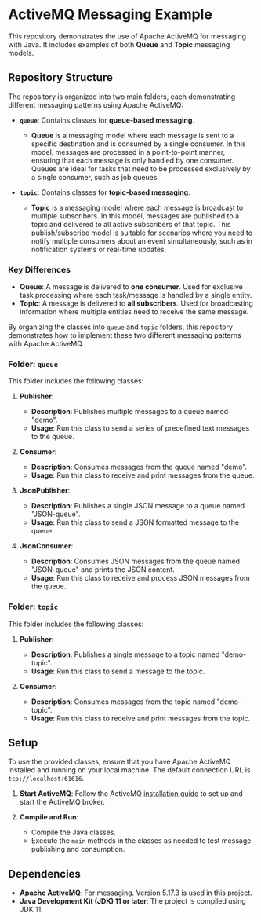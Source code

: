 # ActiveMQ Messaging Example

This repository demonstrates the use of Apache ActiveMQ for messaging with Java. It includes examples of both **Queue** and **Topic** messaging models. 

## Repository Structure

The repository is organized into two main folders, each demonstrating different messaging patterns using Apache ActiveMQ:

- **`queue`**: Contains classes for **queue-based messaging**.
  - **Queue** is a messaging model where each message is sent to a specific destination and is consumed by a single consumer. In this model, messages are processed in a point-to-point manner, ensuring that each message is only handled by one consumer. Queues are ideal for tasks that need to be processed exclusively by a single consumer, such as job queues.

- **`topic`**: Contains classes for **topic-based messaging**.
  - **Topic** is a messaging model where each message is broadcast to multiple subscribers. In this model, messages are published to a topic and delivered to all active subscribers of that topic. This publish/subscribe model is suitable for scenarios where you need to notify multiple consumers about an event simultaneously, such as in notification systems or real-time updates.

### Key Differences

- **Queue**: A message is delivered to **one consumer**. Used for exclusive task processing where each task/message is handled by a single entity.
- **Topic**: A message is delivered to **all subscribers**. Used for broadcasting information where multiple entities need to receive the same message.

By organizing the classes into `queue` and `topic` folders, this repository demonstrates how to implement these two different messaging patterns with Apache ActiveMQ.

### Folder: `queue`

This folder includes the following classes:

1. **Publisher**:
   - **Description**: Publishes multiple messages to a queue named "demo".
   - **Usage**: Run this class to send a series of predefined text messages to the queue.

2. **Consumer**:
   - **Description**: Consumes messages from the queue named "demo".
   - **Usage**: Run this class to receive and print messages from the queue.

3. **JsonPublisher**:
   - **Description**: Publishes a single JSON message to a queue named "JSON-queue".
   - **Usage**: Run this class to send a JSON formatted message to the queue.

4. **JsonConsumer**:
   - **Description**: Consumes JSON messages from the queue named "JSON-queue" and prints the JSON content.
   - **Usage**: Run this class to receive and process JSON messages from the queue.

### Folder: `topic`

This folder includes the following classes:

1. **Publisher**:
   - **Description**: Publishes a single message to a topic named "demo-topic".
   - **Usage**: Run this class to send a message to the topic.

2. **Consumer**:
   - **Description**: Consumes messages from the topic named "demo-topic".
   - **Usage**: Run this class to receive and print messages from the topic.

## Setup

To use the provided classes, ensure that you have Apache ActiveMQ installed and running on your local machine. The default connection URL is `tcp://localhost:61616`.

1. **Start ActiveMQ**: Follow the ActiveMQ [installation guide](http://activemq.apache.org/getting-started) to set up and start the ActiveMQ broker.

2. **Compile and Run**:
   - Compile the Java classes.
   - Execute the `main` methods in the classes as needed to test message publishing and consumption.

## Dependencies

- **Apache ActiveMQ**: For messaging. Version 5.17.3 is used in this project.
- **Java Development Kit (JDK) 11 or later**: The project is compiled using JDK 11.

